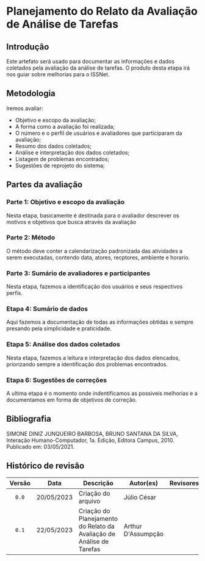 # Planejamento do Relato da Avaliação de Análise de Tarefas



## Introdução

Este artefato será usado para documentar as informações e dados coletados pela avaliação da análise de tarefas. O produto desta etapa irá nos guiar sobre melhorias para o ISSNet. 


## Metodologia

Iremos avaliar: 

- Objetivo e escopo da avaliação;
- A forma como a avaliação foi realizada;
- O número e o perfil de usuários e avaliadores que participaram da avaliação;
- Resumo dos dados coletados;
- Análise e interpretação dos dados coletados;
- Listagem de problemas encontrados;
- Sugestões de reprojeto do sistema;

## Partes da avaliação 

### Parte 1: Objetivo e escopo da avaliação

Nesta etapa, basicamente é destinada para o avaliador descrever os motivos e objetivos que busca através da avaliação

### Parte 2: Método

O método deve conter a calendarização padronizada das atividades a serem executadas, contendo data, atores, recptores, ambiente e horario.

### Parte 3: Sumário de avaliadores e participantes

Nesta etapa, fazemos a identificação dos usuários e seus respectivos perfis. 

### Etapa 4: Sumário de dados

Aqui fazemos a documentação de todas as informações obtidas e sempre presando pela simplicidade e praticidade.

### Etapa 5: Análise dos dados coletados

Nesta etapa, fazemos a leitura e interpretação dos dados elencados, priorizando sempre a identificação dos problemas encontrados.

### Etapa 6: Sugestões de correções

A ultima etapa é o momento onde indentificamos as possiveis melhorias e a documentamos em forma de objetivos de correção.


<!-- ## Referências -->
<!-- FONTES CITADAS UTILIZADAS PARA EMBASAR O TEXTO. REMOVER CASO NÃO HOUVER  -->

## Bibliografia
<!-- FONTES CONSULTADAS DURANTE A ELABORAÇÃO DO TEXTO, CITADAS OU NÃO. REMOVER CASO NÃO HOUVER -->
SIMONE DINIZ JUNQUEIRO BARBOSA, BRUNO SANTANA DA SILVA, Interação Humano-Computador, 1a.
Edição, Editora Campus, 2010. Publicado em: 03/05/2021.

## Histórico de revisão

| Versão     | Data        | Descrição            | Autor(es)                          | Revisores  |
| :--------: | :---------: | -------------------- | ---------------------------------- | ---------- |
| `0.0`      |  20/05/2023 | Criação do arquivo   | Júlio César               |  |
| `0.1`      |  22/05/2023 | Criação do  Planejamento do Relato da Avaliação de Análise de Tarefas   | Arthur D'Assumpção              |  |
